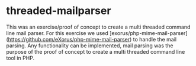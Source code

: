 threaded-mailparser
===========================

This was an exercise/proof of concept to create a multi threaded command line mail parser. For this exercise we used ]exorus/php-mime-mail-parser](https://github.com/eXorus/php-mime-mail-parser) to handle the mail parsing. Any functionality can be implemented, mail parsing was the purpose of the proof of concept to create a multi threaded command line tool in PHP. 

